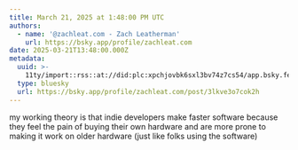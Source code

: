 ```yaml
---
title: March 21, 2025 at 1:48:00 PM UTC
authors:
  - name: '@zachleat.com - Zach Leatherman'
    url: https://bsky.app/profile/zachleat.com
date: 2025-03-21T13:48:00.000Z
metadata:
  uuid: >-
    11ty/import::rss::at://did:plc:xpchjovbk6sxl3bv74z7cs54/app.bsky.feed.post/3lkve3o7cok2h
  type: bluesky
  url: https://bsky.app/profile/zachleat.com/post/3lkve3o7cok2h
---
```

my working theory is that indie developers make faster software because they feel the pain of buying their own hardware and are more prone to making it work on older hardware (just like folks using the software)
